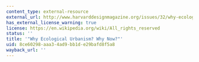 ```yaml
---
content_type: external-resource
external_url: http://www.harvarddesignmagazine.org/issues/32/why-ecological-urbanism-why-now
has_external_license_warning: true
license: https://en.wikipedia.org/wiki/All_rights_reserved
status: ''
title: '"Why Ecological Urbanism? Why Now?"'
uid: 8ce60298-aaa3-4ad9-bb1d-e29bafd8f5a8
wayback_url: ''
---
```

